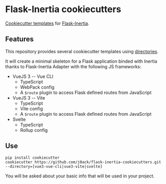 # Flask-Inertia cookiecutters

[Cookiecutter templates](https://github.com/cookiecutter/cookiecutter)
for [Flask-Inertia](https://github.com/j0ack/flask-inertia).

## Features

This repository provides several cookiecutter templates using [directories](https://cookiecutter.readthedocs.io/en/2.0.2/advanced/directories.html).

It will create a minimal skeleton for a Flask application binded with Inertia
thanks to Flask-Inertia Adapter with the following JS frameworks:

* VueJS 3 -- Vue CLI
  - TypeScript
  - WebPack config
  - A `$route` plugin to access Flask defined routes from JavaScript
* VueJS 3 -- Vite
  - TypeScript
  - Vite config
  - A `$route` plugin to access Flask defined routes from JavaScript
* Svelte
  - TypeScript
  - Rollup config

## Use

```
pip install cookiecutter
cookiecutter https://github.com/j0ack/flask-inertia-cookiecutters.git --directory=[vue3-vue-cli|vue3-vite|svelte]
```

You will be asked about your basic info that will be used in your project.
